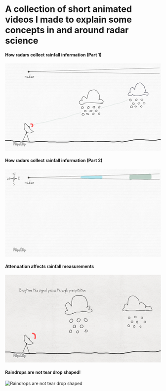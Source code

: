 # A collection of short animated videos I made to explain some concepts in and around radar science

#### How radars collect rainfall information (Part 1)
![How radars collect rainfall information (part 1)](radar2_a.gif)

#### How radars collect rainfall information (Part 2)
![How radars collect rainfall information (part 2)](polar_a.gif)

#### Attenuation affects rainfall measurements
![Attenuation affects rainfall measurements](Attenuation.gif)

#### Raindrops are not tear drop shaped!
![Raindrops are not tear drop shaped](Raindropshape.gif)
